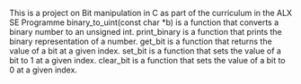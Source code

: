 This is a project on Bit manipulation in C as part of the curriculum in the ALX SE Programme
binary_to_uint(const char *b) is a function that converts a binary number to an unsigned int.
print_binary is a function that prints the binary representation of a number.
get_bit is a function that returns the value of a bit at a given index.
set_bit is a function that sets the value of a bit to 1 at a given index.
clear_bit is a function that sets the value of a bit to 0 at a given index.
